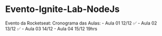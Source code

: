 # Evento-Ignite-Lab-NodeJs
Evento da Rocketseat: Cronograma das Aulas: - Aula 01 12/12 ✅ - Aula 02 13/12 ✅ - Aula 03 14/12 - Aula 04 15/12 19hrs
